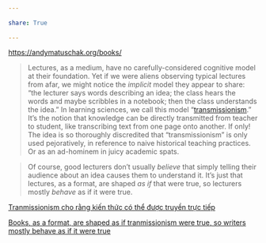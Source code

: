---  
share: True  
---  
https://andymatuschak.org/books/  
>Lectures, as a medium, have no carefully-considered cognitive model at their foundation. Yet if we were aliens observing typical lectures from afar, we might notice the _implicit_ model they appear to share: “the lecturer says words describing an idea; the class hears the words and maybe scribbles in a notebook; then the class understands the idea.” In learning sciences, we call this model “[transmissionism](https://en.wiktionary.org/wiki/transmissionism).” It’s the notion that knowledge can be directly transmitted from teacher to student, like transcribing text from one page onto another. If only! The idea is so thoroughly discredited that “transmissionism” is only used pejoratively, in reference to naive historical teaching practices. Or as an ad-hominem in juicy academic spats.  
>  
>Of course, good lecturers don’t usually _believe_ that simply telling their audience about an idea causes them to understand it. It’s just that lectures, as a format, are shaped _as if_ that were true, so lecturers mostly _behave_ as if it were true.  
[Tranmissionism cho rằng kiến thức có thể được truyền trực tiếp](Tranmissionism%20cho%20r%E1%BA%B1ng%20ki%E1%BA%BFn%20th%E1%BB%A9c%20c%C3%B3%20th%E1%BB%83%20%C4%91%C6%B0%E1%BB%A3c%20truy%E1%BB%81n%20tr%E1%BB%B1c%20ti%E1%BA%BFp.md)   
[Books, as a format, are shaped as if tranmissionism were true, so writers mostly behave as if it were true](Books,%20as%20a%20format,%20are%20shaped%20as%20if%20tranmissionism%20were%20true,%20so%20writers%20mostly%20behave%20as%20if%20it%20were%20true.md)  

